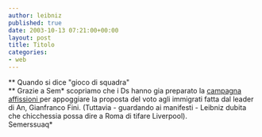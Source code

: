 ```yaml
---
author: leibniz
published: true
date: 2003-10-13 07:21:00+00:00
layout: post
title: Titolo
categories:
- web
---
```


 **   Quando si dice "gioco di squadra"   
**   Grazie a Sem* scopriamo che i Ds hanno gia preparato la  [ campagna affissioni ](http://semerssuaq.splinder.it/1065969256#734627)per appoggiare la proposta del voto agli immigrati fatta dal leader di An, Gianfranco Fini. (Tuttavia - guardando ai manifesti - Leibniz dubita che chicchessia possa dire a Roma di tifare Liverpool).   
  Semerssuaq*
